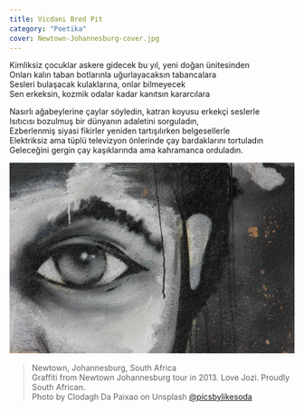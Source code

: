```yaml
---
title: Vicdani Bred Pit
category: "Poetika"
cover: Newtown-Johannesburg-cover.jpg
---
```


Kimliksiz çocuklar askere gidecek bu yıl, yeni doğan ünitesinden<br />
Onları kalın taban botlarınla uğurlayacaksın tabancalara<br />
Sesleri bulaşacak kulaklarına, onlar bilmeyecek<br />
Sen erkeksin, kozmik odalar kadar kanıtsın kararcılara<br />

Nasırlı ağabeylerine çaylar söyledin, katran koyusu erkekçi seslerle<br />
Isıtıcısı bozulmuş bir dünyanın adaletini sorguladın,<br />
Ezberlenmiş siyasi fikirler yeniden tartışılırken belgesellerle<br />
Elektriksiz ama tüplü televizyon önlerinde çay bardaklarını tortuladın<br />
Geleceğini gergin çay kaşıklarında ama kahramanca orduladın.<br />

![unsplash.com](./Newtown-Johannesburg.jpg)

> Newtown, Johannesburg, South Africa <br />
> Graffiti from Newtown Johannesburg tour in 2013. Love Jozi. Proudly South African.<br />
> Photo by Clodagh Da Paixao on Unsplash [@picsbylikesoda](https://unsplash.com/photos/llsCAW1nj2A)
